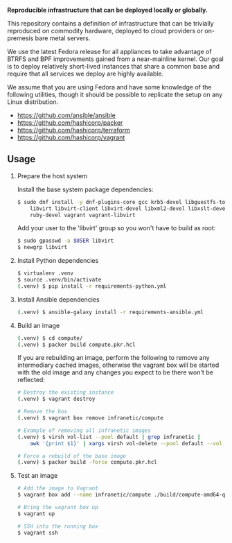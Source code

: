 **Reproducible infrastructure that can be deployed locally or globally.**

This repository contains a definition of infrastructure that can be trivially
reproduced on commodity hardware, deployed to cloud providers or on-premesis
bare metal servers.

We use the latest Fedora release for all appliances to take advantage of BTRFS
and BPF improvements gained from a near-mainline kernel. Our goal is to deploy
relatively short-lived instances that share a common base and require that all
services we deploy are highly available.

We assume that you are using Fedora and have some knowledge of the following
utilities, though it should be possible to replicate the setup on any Linux
distribution.

* https://github.com/ansible/ansible
* https://github.com/hashicorp/packer
* https://github.com/hashicorp/terraform
* https://github.com/hashicorp/vagrant


Usage
----------

1. Prepare the host system

    Install the base system package dependencies:

    ```sh
    $ sudo dnf install -y dnf-plugins-core gcc krb5-devel libguestfs-tools-c \
        libvirt libvirt-client libvirt-devel libxml2-devel libxslt-devel make \
        ruby-devel vagrant vagrant-libvirt
    ```

    Add your user to the 'libvirt' group so you won't have to build as root:

    ```sh
    $ sudo gpasswd -a $USER libvirt
    $ newgrp libvirt
    ```

2. Install Python dependencies

    ```sh
    $ virtualenv .venv
    $ source .venv/bin/activate
    (.venv) $ pip install -r requirements-python.yml
    ```

3. Install Ansible dependencies

    ```sh
    (.venv) $ ansible-galaxy install -r requirements-ansible.yml
    ```

4. Build an image

    ```sh
    (.venv) $ cd compute/
    (.venv) $ packer build compute.pkr.hcl
    ```

    If you are rebuilding an image, perform the following to remove any
    intermediary cached images, otherwise the vagrant box will be started with
    the old image and any changes you expect to be there won't be reflected:

    ```sh
    # Destroy the existing instance
    (.venv) $ vagrant destroy

    # Remove the box
    (.venv) $ vagrant box remove infranetic/compute

    # Example of removing all infranetic images
    (.venv) $ virsh vol-list --pool default | grep infranetic |
        awk '{print $1}' | xargs virsh vol-delete --pool default --vol

    # Force a rebuild of the base image
    (.venv) $ packer build -force compute.pkr.hcl
    ```

5. Test an image

    ```sh
    # Add the image to Vagrant
    $ vagrant box add --name infranetic/compute ./build/compute-amd64-qemu-uefi.box

    # Bring the vagrant box up
    $ vagrant up

    # SSH into the running box
    $ vagrant ssh
    ```
